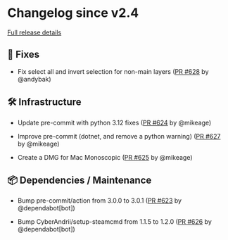 # Changelog since v2.4

[Full release details](https://github.com/icosa-foundation/open-brush/compare/v2.4...9c611fa49aee5e4c51708467fedb3fc2550068f4)

## 🐛 Fixes

- Fix select all and invert selection for non-main layers ([PR #628](https://github.com/icosa-foundation/open-brush/pull/628) by @andybak)


## 🛠️ Infrastructure

- Update pre-commit with python 3.12 fixes ([PR #624](https://github.com/icosa-foundation/open-brush/pull/624) by @mikeage)

- Improve pre-commit (dotnet, and remove a python warning) ([PR #627](https://github.com/icosa-foundation/open-brush/pull/627) by @mikeage)

- Create a DMG for Mac Monoscopic ([PR #625](https://github.com/icosa-foundation/open-brush/pull/625) by @mikeage)


## 📦 Dependencies / Maintenance

- Bump pre-commit/action from 3.0.0 to 3.0.1 ([PR #623](https://github.com/icosa-foundation/open-brush/pull/623) by @dependabot[bot])

- Bump CyberAndrii/setup-steamcmd from 1.1.5 to 1.2.0 ([PR #626](https://github.com/icosa-foundation/open-brush/pull/626) by @dependabot[bot])





